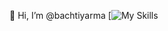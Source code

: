 👋 Hi, I’m @bachtiyarma
[![My Skills](https://skillicons.dev/icons?i=java,kotlin,nodejs,figma&theme=light)

